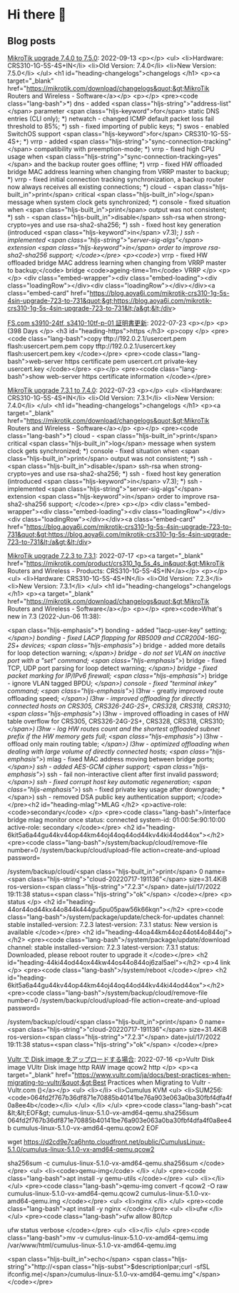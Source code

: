 # Hi there 👋

## Blog posts
<!-- BLOG-POST-LIST:START -->
[MikroTik upgrade 7.4.0 to 7.5.0](https://blog.aoya6i.com/mikrotik-upgrade-740-to-750): 2022-09-13 &lt;p&gt;&lt;/p&gt;
&lt;ul&gt;
&lt;li&gt;Hardware: CRS310-1G-5S-4S+IN&lt;/li&gt;
&lt;li&gt;Old Version: 7.4.0&lt;/li&gt;
&lt;li&gt;New Version: 7.5.0&lt;/li&gt;
&lt;/ul&gt;
&lt;h1 id=&quot;heading-changelogs&quot;&gt;changelogs &lt;/h1&gt;
&lt;p&gt;&lt;a target=&quot;_blank&quot; href=&quot;https://mikrotik.com/download/changelogs&quot;&gt;MikroTik Routers and Wireless - Software&lt;/a&gt;&lt;/p&gt;
&lt;p&gt;&lt;/p&gt;
&lt;pre&gt;&lt;code class=&quot;lang-bash&quot;&gt;*&rpar; dns - added &lt;span class=&quot;hljs-string&quot;&gt;&quot;address-list&quot;&lt;/span&gt; parameter &lt;span class=&quot;hljs-keyword&quot;&gt;for&lt;/span&gt; static DNS entries &lpar;CLI only&rpar;;
*&rpar; netwatch - changed ICMP default packet loss fail threshold to 85%;
*&rpar; ssh - fixed importing of public keys;
*&rpar; swos - enabled SwitchOS support &lt;span class=&quot;hljs-keyword&quot;&gt;for&lt;/span&gt; CRS310-1G-5S-4S+;
*&rpar; vrrp - added &lt;span class=&quot;hljs-string&quot;&gt;&quot;sync-connection-tracking&quot;&lt;/span&gt; compatibility with preemption-mode;
*&rpar; vrrp - fixed high CPU usage when &lt;span class=&quot;hljs-string&quot;&gt;&quot;sync-connection-tracking=yes&quot;&lt;/span&gt; and the backup router goes offline;
*&rpar; vrrp - fixed HW offloaded bridge MAC address learning when changing from VRRP master to backup;
*&rpar; vrrp - fixed initial connection tracking synchronization, a backup router now always receives all existing connections;
*&rpar; cloud - &lt;span class=&quot;hljs-built_in&quot;&gt;print&lt;/span&gt; critical &lt;span class=&quot;hljs-built_in&quot;&gt;log&lt;/span&gt; message when system clock gets synchronized;
*&rpar; console - fixed situation when &lt;span class=&quot;hljs-built_in&quot;&gt;print&lt;/span&gt; output was not consistent;
*&rpar; ssh - &lt;span class=&quot;hljs-built_in&quot;&gt;disable&lt;/span&gt; ssh-rsa when strong-crypto=yes and use rsa-sha2-sha256;
*&rpar; ssh - fixed host key generation &lpar;introduced &lt;span class=&quot;hljs-keyword&quot;&gt;in&lt;/span&gt; v7.3&rpar;;
*&rpar; ssh - implemented &lt;span class=&quot;hljs-string&quot;&gt;&quot;server-sig-algs&quot;&lt;/span&gt; extension &lt;span class=&quot;hljs-keyword&quot;&gt;in&lt;/span&gt; order to improve rsa-sha2-sha256 support;
&lt;/code&gt;&lt;/pre&gt;
&lt;p&gt;&lt;code&gt;*&rpar; vrrp - fixed HW offloaded bridge MAC address learning when changing from VRRP master to backup;&lt;/code&gt;  bridge  &lt;code&gt;ageing-time=1m&lt;/code&gt;  VRRP &lt;/p&gt;
&lt;p&gt;&lt;/p&gt;
&lt;div class=&quot;embed-wrapper&quot;&gt;&lt;div class=&quot;embed-loading&quot;&gt;&lt;div class=&quot;loadingRow&quot;&gt;&lt;/div&gt;&lt;div class=&quot;loadingRow&quot;&gt;&lt;/div&gt;&lt;/div&gt;&lt;a class=&quot;embed-card&quot; href=&quot;https://blog.aoya6i.com/mikrotik-crs310-1g-5s-4sin-upgrade-723-to-731&quot;&gt;https://blog.aoya6i.com/mikrotik-crs310-1g-5s-4sin-upgrade-723-to-731&lt;/a&gt;&lt;/div&gt;
 

[FS.com s3910-24tf, s3410-10tf-p-01 証明書更新](https://blog.aoya6i.com/fscom-s3910-24tf-s3410-10tf-p-01-certificate-update-from-2022): 2022-07-23 &lt;p&gt;&lt;/p&gt;
&lt;p&gt;&lpar;398 Days &lt;/p&gt;
&lt;h3 id=&quot;heading-https&quot;&gt;https  &lt;/h3&gt;
&lt;p&gt;copy &lt;/p&gt;
&lt;pre&gt;&lt;code class=&quot;lang-bash&quot;&gt;copy tftp://192.0.2.1/usercert.pem flash:usercert.pem.pem
copy tftp://192.0.2.1/usercert.key flash:usercert.pem.key
&lt;/code&gt;&lt;/pre&gt;
&lt;pre&gt;&lt;code class=&quot;lang-bash&quot;&gt;web-server https certificate pem usercert.crt private-key usercert.key
&lt;/code&gt;&lt;/pre&gt;
&lt;p&gt;&lt;/p&gt;
&lt;pre&gt;&lt;code class=&quot;lang-bash&quot;&gt;show web-server https certificate information
&lt;/code&gt;&lt;/pre&gt;
 

[MikroTik upgrade 7.3.1 to 7.4.0](https://blog.aoya6i.com/mikrotik-upgrade-731-to-740): 2022-07-23 &lt;p&gt;&lt;/p&gt;
&lt;ul&gt;
&lt;li&gt;Hardware: CRS310-1G-5S-4S+IN&lt;/li&gt;
&lt;li&gt;Old Version: 7.3.1&lt;/li&gt;
&lt;li&gt;New Version: 7.4.0&lt;/li&gt;
&lt;/ul&gt;
&lt;h1 id=&quot;heading-changelogs&quot;&gt;changelogs &lt;/h1&gt;
&lt;p&gt;&lt;a target=&quot;_blank&quot; href=&quot;https://mikrotik.com/download/changelogs&quot;&gt;MikroTik Routers and Wireless - Software&lt;/a&gt;&lt;/p&gt;
&lt;p&gt;&lt;/p&gt;
&lt;pre&gt;&lt;code class=&quot;lang-bash&quot;&gt;*&rpar; cloud - &lt;span class=&quot;hljs-built_in&quot;&gt;print&lt;/span&gt; critical &lt;span class=&quot;hljs-built_in&quot;&gt;log&lt;/span&gt; message when system clock gets synchronized;
*&rpar; console - fixed situation when &lt;span class=&quot;hljs-built_in&quot;&gt;print&lt;/span&gt; output was not consistent;
*&rpar; ssh - &lt;span class=&quot;hljs-built_in&quot;&gt;disable&lt;/span&gt; ssh-rsa when strong-crypto=yes and use rsa-sha2-sha256;
*&rpar; ssh - fixed host key generation &lpar;introduced &lt;span class=&quot;hljs-keyword&quot;&gt;in&lt;/span&gt; v7.3&rpar;;
*&rpar; ssh - implemented &lt;span class=&quot;hljs-string&quot;&gt;&quot;server-sig-algs&quot;&lt;/span&gt; extension &lt;span class=&quot;hljs-keyword&quot;&gt;in&lt;/span&gt; order to improve rsa-sha2-sha256 support;
&lt;/code&gt;&lt;/pre&gt;
&lt;p&gt;&lt;/p&gt;
&lt;div class=&quot;embed-wrapper&quot;&gt;&lt;div class=&quot;embed-loading&quot;&gt;&lt;div class=&quot;loadingRow&quot;&gt;&lt;/div&gt;&lt;div class=&quot;loadingRow&quot;&gt;&lt;/div&gt;&lt;/div&gt;&lt;a class=&quot;embed-card&quot; href=&quot;https://blog.aoya6i.com/mikrotik-crs310-1g-5s-4sin-upgrade-723-to-731&quot;&gt;https://blog.aoya6i.com/mikrotik-crs310-1g-5s-4sin-upgrade-723-to-731&lt;/a&gt;&lt;/div&gt;
 

[MikroTik upgrade 7.2.3 to 7.3.1](https://blog.aoya6i.com/mikrotik-crs310-1g-5s-4sin-upgrade-723-to-731): 2022-07-17 &lt;p&gt;&lt;a target=&quot;_blank&quot; href=&quot;https://mikrotik.com/product/crs310_1g_5s_4s_in&quot;&gt;MikroTik Routers and Wireless - Products: CRS310-1G-5S-4S+IN&lt;/a&gt;&lt;/p&gt;
&lt;p&gt;&lt;/p&gt;
&lt;ul&gt;
&lt;li&gt;Hardware: CRS310-1G-5S-4S+IN&lt;/li&gt;
&lt;li&gt;Old Version: 7.2.3&lt;/li&gt;
&lt;li&gt;New Version: 7.3.1&lt;/li&gt;
&lt;/ul&gt;
&lt;h1 id=&quot;heading-changelogs&quot;&gt;changelogs &lt;/h1&gt;
&lt;p&gt;&lt;a target=&quot;_blank&quot; href=&quot;https://mikrotik.com/download/changelogs&quot;&gt;MikroTik Routers and Wireless - Software&lt;/a&gt;&lt;/p&gt;
&lt;p&gt;&lt;/p&gt;
&lt;pre&gt;&lt;code&gt;What&#39;s new in 7.3 &lpar;2022-Jun-06 11:38&rpar;:

&lt;span class=&quot;hljs-emphasis&quot;&gt;*&rpar; bonding - added &quot;lacp-user-key&quot; setting;
*&lt;/span&gt;&rpar; bonding - fixed LACP flapping for RB5009 and CCR2004-16G-2S+ devices;
&lt;span class=&quot;hljs-emphasis&quot;&gt;*&rpar; bridge - added more details for loop detection warning;
*&lt;/span&gt;&rpar; bridge - do not set VLAN on inactive port with a &quot;set&quot; command;
&lt;span class=&quot;hljs-emphasis&quot;&gt;*&rpar; bridge - fixed TCP, UDP port parsing for loop detect warning;
*&lt;/span&gt;&rpar; bridge - fixed packet marking for IP/IPv6 firewall;
&lt;span class=&quot;hljs-emphasis&quot;&gt;*&rpar; bridge - ignore VLAN tagged BPDU;
*&lt;/span&gt;&rpar; console - fixed &quot;terminal inkey&quot; command;
&lt;span class=&quot;hljs-emphasis&quot;&gt;*&rpar; l3hw - greatly improved route offloading speed;
*&lt;/span&gt;&rpar; l3hw - improved offloading for directly connected hosts on CRS305, CRS326-24G-2S+, CRS328, CRS318, CRS310;
&lt;span class=&quot;hljs-emphasis&quot;&gt;*&rpar; l3hw - improved offloading in cases of HW table overflow for CRS305, CRS326-24G-2S+, CRS328, CRS318, CRS310;
*&lt;/span&gt;&rpar; l3hw - log HW routes count and the shortest offloaded subnet prefix if the HW memory gets full;
&lt;span class=&quot;hljs-emphasis&quot;&gt;*&rpar; l3hw - offload only main routing table;
*&lt;/span&gt;&rpar; l3hw - optimized offloading when dealing with large volume of directly connected hosts;
&lt;span class=&quot;hljs-emphasis&quot;&gt;*&rpar; mlag - fixed MAC address moving between bridge ports;
*&lt;/span&gt;&rpar; ssh - added AES-GCM cipher support;
&lt;span class=&quot;hljs-emphasis&quot;&gt;*&rpar; ssh - fail non-interactive client after first invalid password;
*&lt;/span&gt;&rpar; ssh - fixed corrupt host key automatic regeneration;
&lt;span class=&quot;hljs-emphasis&quot;&gt;*&rpar; ssh - fixed private key usage after downgrade;
*&lt;/span&gt;&rpar; ssh - removed DSA public key authentication support;
&lt;/code&gt;&lt;/pre&gt;&lt;h2 id=&quot;heading-mlag&quot;&gt;MLAG &lt;/h2&gt;
&lt;p&gt;active-role: &lt;code&gt;secondary&lt;/code&gt; &lt;/p&gt;
&lt;pre&gt;&lt;code class=&quot;lang-bash&quot;&gt;/interface bridge mlag monitor once 
       status: connected
    system-id: 01:00:5e:90:10:00
  active-role: secondary
&lt;/code&gt;&lt;/pre&gt;
&lt;h2 id=&quot;heading-6kit5a6a44gu44kv44op44km44oj44oq44od44kv44ki44od44ox&quot;&gt;&lt;/h2&gt;
&lt;pre&gt;&lt;code class=&quot;lang-bash&quot;&gt;/system/backup/cloud/remove-file number=0
/system/backup/cloud/upload-file action=create-and-upload password=


/system/backup/cloud/&lt;span class=&quot;hljs-built_in&quot;&gt;print&lt;/span&gt;
 0 name=&lt;span class=&quot;hljs-string&quot;&gt;&quot;cloud-20220717-191136&quot;&lt;/span&gt; size=31.4KiB ros-version=&lt;span class=&quot;hljs-string&quot;&gt;&quot;7.2.3&quot;&lt;/span&gt; date=jul/17/2022 19:11:38 status=&lt;span class=&quot;hljs-string&quot;&gt;&quot;ok&quot;&lt;/span&gt;
&lt;/code&gt;&lt;/pre&gt;
&lt;p&gt; status &lt;/p&gt;
&lt;h2 id=&quot;heading-44or44od44kx44o844k444gu5pu05paw56k66kqn&quot;&gt;&lt;/h2&gt;
&lt;pre&gt;&lt;code class=&quot;lang-bash&quot;&gt;/system/package/update/check-for-updates
            channel: stable
  installed-version: 7.2.3
     latest-version: 7.3.1
             status: New version is available
&lt;/code&gt;&lt;/pre&gt;
&lt;h2 id=&quot;heading-44oa44km44oz44ot44o844oj&quot;&gt;&lt;/h2&gt;
&lt;pre&gt;&lt;code class=&quot;lang-bash&quot;&gt;/system/package/update/download
            channel: stable
  installed-version: 7.2.3
     latest-version: 7.3.1
             status: Downloaded, please reboot router to upgrade it
&lt;/code&gt;&lt;/pre&gt;
&lt;h2 id=&quot;heading-44ki44od44ox44kw44os44o844oj6zal5ael&quot;&gt;&lt;/h2&gt;
&lt;p&gt;4 link &lt;/p&gt;
&lt;pre&gt;&lt;code class=&quot;lang-bash&quot;&gt;/system/reboot
&lt;/code&gt;&lt;/pre&gt;
&lt;h2 id=&quot;heading-6kit5a6a44gu44kv44op44km44oj44oq44od44kv44ki44od44ox&quot;&gt;&lt;/h2&gt;
&lt;pre&gt;&lt;code class=&quot;lang-bash&quot;&gt;/system/backup/cloud/remove-file number=0
/system/backup/cloud/upload-file action=create-and-upload password=


/system/backup/cloud/&lt;span class=&quot;hljs-built_in&quot;&gt;print&lt;/span&gt;
 0 name=&lt;span class=&quot;hljs-string&quot;&gt;&quot;cloud-20220717-191136&quot;&lt;/span&gt; size=31.4KiB ros-version=&lt;span class=&quot;hljs-string&quot;&gt;&quot;7.2.3&quot;&lt;/span&gt; date=jul/17/2022 19:11:38 status=&lt;span class=&quot;hljs-string&quot;&gt;&quot;ok&quot;&lt;/span&gt;
&lt;/code&gt;&lt;/pre&gt;
 

[Vultr で Disk image をアップロードする場合](https://blog.aoya6i.com/vultr-disk-image-to-qcow2-convert-and-upload): 2022-07-16 &lt;p&gt;Vultr  Disk image 
VUltr  Disk image  http 
RAW image  qcow2  http &lt;/p&gt;
&lt;p&gt;&lt;a target=&quot;_blank&quot; href=&quot;https://www.vultr.com/ja/docs/best-practices-when-migrating-to-vultr/&quot;&gt;Best Practices when Migrating to Vultr - Vultr.com &lpar;&rpar;&lt;/a&gt;&lt;/p&gt;
&lt;ul&gt;
&lt;li&gt;&lt;/li&gt;
&lt;li&gt;Cumulus  KVM &lt;ul&gt;
&lt;li&gt;SUM256: &lt;code&gt;064fd2f767b36df871e70885b40141be76a903e063a0ba30fbf4dfa4f0a8ee4b&lt;/code&gt;&lt;/li&gt;
&lt;/ul&gt;
&lt;/li&gt;
&lt;/ul&gt;
&lt;pre&gt;&lt;code class=&quot;lang-bash&quot;&gt;cat &amp;lt;&amp;lt;EOF&amp;gt; cumulus-linux-5.1.0-vx-amd64-qemu.sha256sum
064fd2f767b36df871e70885b40141be76a903e063a0ba30fbf4dfa4f0a8ee4b  cumulus-linux-5.1.0-vx-amd64-qemu.qcow2
EOF

wget https://d2cd9e7ca6hntp.cloudfront.net/public/CumulusLinux-5.1.0/cumulus-linux-5.1.0-vx-amd64-qemu.qcow2

sha256sum -c cumulus-linux-5.1.0-vx-amd64-qemu.sha256sum
&lt;/code&gt;&lt;/pre&gt;
&lt;ul&gt;
&lt;li&gt;&lt;code&gt;qemu-img&lt;/code&gt; &lt;/li&gt;
&lt;/ul&gt;
&lt;pre&gt;&lt;code class=&quot;lang-bash&quot;&gt;apt install -y qemu-utils
&lt;/code&gt;&lt;/pre&gt;
&lt;ul&gt;
&lt;li&gt;&lt;/li&gt;
&lt;/ul&gt;
&lt;pre&gt;&lt;code class=&quot;lang-bash&quot;&gt;qemu-img convert -f qcow2 -O raw cumulus-linux-5.1.0-vx-amd64-qemu.qcow2 cumulus-linux-5.1.0-vx-amd64-qemu.img
&lt;/code&gt;&lt;/pre&gt;
&lt;ul&gt;
&lt;li&gt;nginx &lt;/li&gt;
&lt;/ul&gt;
&lt;pre&gt;&lt;code class=&quot;lang-bash&quot;&gt;apt install -y nginx
&lt;/code&gt;&lt;/pre&gt;
&lt;ul&gt;
&lt;li&gt;ufw &lt;/li&gt;
&lt;/ul&gt;
&lt;pre&gt;&lt;code class=&quot;lang-bash&quot;&gt;ufw allow 80/tcp

ufw status verbose
&lt;/code&gt;&lt;/pre&gt;
&lt;ul&gt;
&lt;li&gt;&lt;/li&gt;
&lt;/ul&gt;
&lt;pre&gt;&lt;code class=&quot;lang-bash&quot;&gt;mv -v cumulus-linux-5.1.0-vx-amd64-qemu.img /var/www/html/cumulus-linux-5.1.0-vx-amd64-qemu.img

&lt;span class=&quot;hljs-built_in&quot;&gt;echo&lt;/span&gt; &lt;span class=&quot;hljs-string&quot;&gt;&quot;http://&lt;span class=&quot;hljs-subst&quot;&gt;$descriptionlpar;curl -sfSL ifconfig.me&rpar;&lt;/span&gt;/cumulus-linux-5.1.0-vx-amd64-qemu.img&quot;&lt;/span&gt;
&lt;/code&gt;&lt;/pre&gt;
 
<!-- BLOG-POST-LIST:END -->
